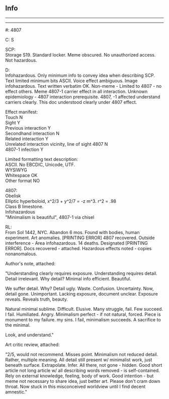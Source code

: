 Info
----

* * *

* * *

#: 4807

C: S

SCP:  
Storage S19. Standard locker. Meme obscured. No unauthorized access. Not hazardous.

D:  
Infohazardous. Only minimum info to convey idea when describing SCP. Text limited minimum bits ASCII. Voice effect ambiguous. Image infohazardous. Text written verbatim OK. Non-meme - Limited to 4807 - no effect others. Meme 4807-1 carrier effect in all interaction. Unknown epidemiology - 4807 interaction prerequisite. 4807, -1 affected understand carriers clearly. This doc understood clearly under 4807 effect.

Effect manifest:  
Touch N  
Sight Y  
Previous interaction Y  
Secondhand interaction N  
Related interaction Y  
Unrelated interaction vicinity, line of sight 4807 N  
4807-1 infection Y

Limited formatting text description:  
ASCII. No EBCDIC, Unicode, UTF.  
WYSIWYG  
Whitespace OK  
Other format NO

4807:  
Obelisk  
Elliptic hyperboloid, x^2/3 + y^2/7 = -z m^3. r^2 = .98  
Class B limestone.  
Infohazardous  
"Minimalism is beautiful", 4807-1 via chisel

RL:  
From SoI 1442, NYC. Abandon 6 mos. Found with bodies, human experiment. Art anomalies. \[PRINTING ERROR\] 4807 recovered. Outside interference - Area infohazardous. 14 deaths. Designated \[PRINTING ERROR\]. Docs recovered - attached. Hazardous effects noted - copies nonanomalous.

Author's note, attached:

"Understanding clearly requires exposure. Understanding requires detail. Detail irrelevant. Why detail? Minimal info efficient. Beautiful.

We suffer detail. Why? Detail ugly. Waste. Confusion. Uncertainty. Now, detail gone. Unimportant. Lacking exposure, document unclear. Exposure reveals. Reveals truth, beauty.

Natural minimal sublime. Difficult. Elusive. Many struggle, fail. Few succeed. I fail. Humiliated. Angry. Minimalism perfect - if not natural, forced. Piece is monument to my failure. my sins. I fail, minimalism succeeds. A sacrifice to the minimal.

Look, and understand."

Art critic review, attached:

"2/5, would not recommend. Misses point. Minimalism not reduced detail. Rather, multiple meaning. All detail still present w/ minimalist work, just beneath surface. Extrapolate. Infer. All there, not gone - hidden. Good short article not long article w/ all describing words removed - is self-contained. Rely on external knowledge, feeling, body of work. Good intention - but meme not necessary to share idea, just better art. Please don't cram down throat. Now stuck in this misconceived worldview until I find decent amnestic."